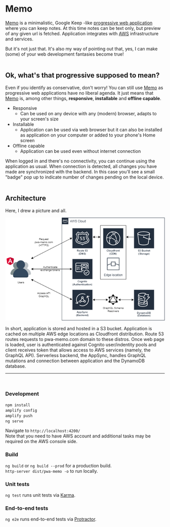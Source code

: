 # Memo

[Memo](https://pwa-memo.com) is a minimalistic, Google Keep -like [progressive web application](https://web.dev/what-are-pwas) where you can keep notes. At this time notes can be text only, but preview of any given url is fetched. Application integrates with [AWS](https://aws.amazon.com) infrastructure and services.

But it's not just that. It's also my way of pointing out that, yes, I can make (some) of your web development fantasies become true!
<br>
<br>

## Ok, what's that progressive supposed to mean?

Even if you identify as conservative, don't worry! You can still use [Memo](https://pwa-memo.com) as progressive web applications have no liberal agenda. It just means that [Memo](https://pwa-memo.com) is, among other things, **responsive**, **installable** and **offline capable**.

- Responsive
  - Can be used on any device with any (modern) browser, adapts to your screen's size
- Installable
  - Application can be used via web browser but it can also be installed as application on your computer or added to your phone's Home screen
- Offline capable
  - Application can be used even without internet connection

When logged in and there's no connectivity, you can continue using the application as usual. When connection is detected, all changes you have made are synchronized with the backend. In this case you'll see a small "badge" pop up to indicate number of changes pending on the local device.
<br>
<br>

## Architecture

Here, I drew a picture and all.

![Alt text](/readme-images/architecture.png?raw=true)

In short, application is stored and hosted in a S3 bucket. Application is cached on multiple AWS edge locations as Cloudfront distribution. Route 53 routes requests to pwa-memo.com domain to these distros. Once web page is loaded, user is authenticated against Cognito user/indentity pools and client receives token that allows access to AWS services (namely, the GraphQL API). Serverless backend, the AppSync, handles GraphQL mutations and connection between application and the DynamoDB database.

<hr>
<br>

### Development

`npm install`<br>
`amplify config`<br>
`amplify push`<br>
`ng serve`

Navigate to `http://localhost:4200/`<br>
Note that you need to have AWS account and additional tasks may be required on the AWS console side.

### Build

`ng build` or `ng build --prod` for a production build.<br>
`http-server dist/pwa-memo -o` to run locally.

### Unit tests

`ng test` runs unit tests via [Karma](https://karma-runner.github.io).

### End-to-end tests

`ng e2e` runs end-to-end tests via [Protractor](http://www.protractortest.org/).

